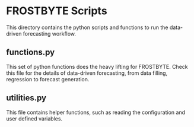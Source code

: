 # FROSTBYTE Scripts

This directory contains the python scripts and functions to run the data-driven forecasting workflow.

## functions.py

This set of python functions does the heavy lifting for FROSTBYTE. Check this file for the details of data-driven forecasting, from data filling, regression to forecast generation.

## utilities.py

This file contains helper functions, such as reading the configuration and user defined variables.

